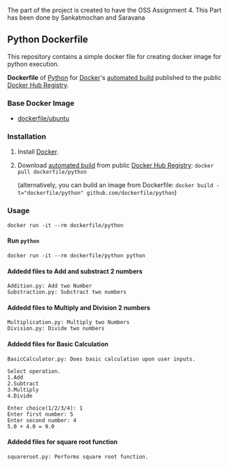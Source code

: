 The part of the project is created to have the OSS Assignment 4. This Part has been done by Sankatmochan and Saravana

## Python Dockerfile

This repository contains a simple docker file for creating docker image for python execution.

 **Dockerfile** of [Python](https://www.python.org/) for [Docker](https://www.docker.com/)'s [automated build](https://registry.hub.docker.com/u/dockerfile/python/) published to the public [Docker Hub Registry](https://registry.hub.docker.com/).

### Base Docker Image

* [dockerfile/ubuntu](http://dockerfile.github.io/#/ubuntu)

### Installation

1. Install [Docker](https://www.docker.com/).

2. Download [automated build](https://registry.hub.docker.com/u/dockerfile/python/) from public [Docker Hub Registry](https://registry.hub.docker.com/): `docker pull dockerfile/python`

   (alternatively, you can build an image from Dockerfile: `docker build -t="dockerfile/python" github.com/dockerfile/python`)


### Usage

    docker run -it --rm dockerfile/python

#### Run `python`

    docker run -it --rm dockerfile/python python

#### Addedd files to Add and substract 2 numbers

    Addition.py: Add two Number
    Substraction.py: Subctract two numbers

#### Addedd files to Multiply and Division 2 numbers

    Multiplication.py: Multiply two Numbers
    Division.py: Divide two numbers

#### Addedd files for Basic Calculation

    BasicCalculator.py: Does basic calculation upon user inputs.

    Select operation.
    1.Add
    2.Subtract  
    3.Multiply
    4.Divide

    Enter choice(1/2/3/4): 1
    Enter first number: 5
    Enter second number: 4
    5.0 + 4.0 = 9.0

#### Addedd files for square root function

    squareroot.py: Performs square root function.